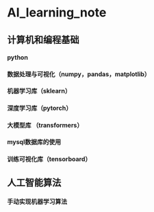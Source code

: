 # AI_learning_note

## 计算机和编程基础

#### python
#### 数据处理与可视化（numpy，pandas，matplotlib）
#### 机器学习库（sklearn）
#### 深度学习库（pytorch）
#### 大模型库 （transformers）
#### mysql数据库的使用
#### 训练可视化库（tensorboard）

## 人工智能算法

#### 手动实现机器学习算法

